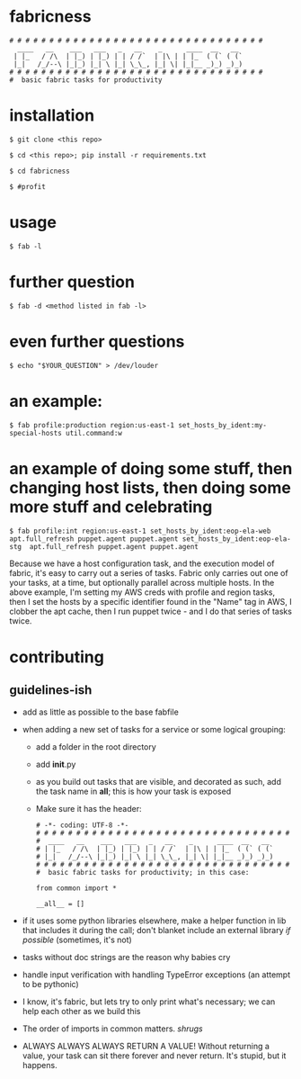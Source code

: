 fabricness
==========
    # # # # # # # # # # # # # # # # # # # # # # # # # # # # # # # #
      ____   __    ___   ___   _   __    _      ____  __   __
     | |_   / /\  | |_) | |_) | | / /`  | |\ | | |_  ( (` ( (`
     |_|   /_/--\ |_|_) |_| \ |_| \_\_, |_| \| |_|__ _)_) _)_)
    # # # # # # # # # # # # # # # # # # # # # # # # # # # # # # # #
    #  basic fabric tasks for productivity

# installation

    $ git clone <this repo>

    $ cd <this repo>; pip install -r requirements.txt

    $ cd fabricness

    $ #profit


# usage

    $ fab -l


# further question

    $ fab -d <method listed in fab -l>


# even further questions

    $ echo "$YOUR_QUESTION" > /dev/louder

# an example:

    $ fab profile:production region:us-east-1 set_hosts_by_ident:my-special-hosts util.command:w

# an example of doing some stuff, then changing host lists, then doing some more stuff and celebrating

    $ fab profile:int region:us-east-1 set_hosts_by_ident:eop-ela-web apt.full_refresh puppet.agent puppet.agent set_hosts_by_ident:eop-ela-stg  apt.full_refresh puppet.agent puppet.agent

Because we have a host configuration task, and the execution model of fabric,
it's easy to carry out a series of tasks.  Fabric only carries out one of your
tasks, at a time, but optionally parallel across multiple hosts.
In the above example, I'm setting my AWS creds with profile and region tasks,
then I set the hosts by a specific identifier found in the "Name" tag in AWS,
I clobber the apt cache, then I run puppet twice - and I do that series of tasks twice.


# contributing

## guidelines-ish
* add as little as possible to the base fabfile

* when adding a new set of tasks for a service or some logical grouping:

    * add a folder in the root directory

    * add __init__.py

    * as you build out tasks that are visible, and decorated as such, add the task name in __all__; this is how your task is exposed

    * Make sure it has the header:


          # -*- coding: UTF-8 -*-
          # # # # # # # # # # # # # # # # # # # # # # # # # # # # # # # #
          #  ____   __    ___   ___   _   __    _      ____  __   __
          # | |_   / /\  | |_) | |_) | | / /`  | |\ | | |_  ( (` ( (`
          # |_|   /_/--\ |_|_) |_| \ |_| \_\_, |_| \| |_|__ _)_) _)_)
          # # # # # # # # # # # # # # # # # # # # # # # # # # # # # # # #
          #  basic fabric tasks for productivity; in this case:

          from common import *

          __all__ = []


* if it uses some python libraries elsewhere, make a helper function
 in lib that includes it during the call; don't blanket include
 an external library *if possible* (sometimes, it's not)

* tasks without doc strings are the reason why babies cry

* handle input verification with handling TypeError exceptions (an attempt to be pythonic)

* I know, it's fabric, but lets try to only print what's necessary; we can help each other as we build this

* The order of imports in common matters.  *shrugs*

* ALWAYS ALWAYS ALWAYS RETURN A VALUE!  Without returning a value, your task can sit there forever and never return.  It's stupid, but it happens.

